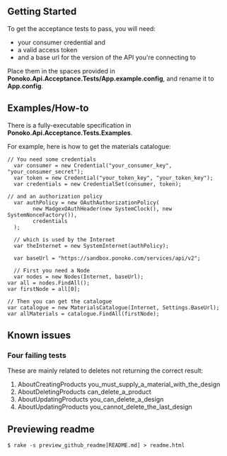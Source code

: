 ## Getting Started

To get the acceptance tests to pass, you will need: 

* your consumer credential and 
* a valid access token
* and a base url for the version of the API you're connecting to

Place them in the spaces provided in __Ponoko.Api.Acceptance.Tests/App.example.config__, and rename it to __App.config__.

## Examples/How-to

There is a fully-executable specification in __Ponoko.Api.Acceptance.Tests.Examples__.

For example, here is how to get the materials catalogue:

    // You need some credentials 
	  var consumer = new Credential("your_consumer_key", "your_consumer_secret");
	  var token = new Credential("your_token_key", "your_token_key");
	  var credentials = new CredentialSet(consumer, token);
	
    // and an authorization policy
	  var authPolicy = new OAuthAuthorizationPolicy(
		    new MadgexOAuthHeader(new SystemClock(), new SystemNonceFactory()),
		    credentials
	  );

	  // which is used by the Internet
	  var theInternet = new SystemInternet(authPolicy);
	
	  var baseUrl = "https://sandbox.ponoko.com/services/api/v2";
    	
	  // First you need a Node			
	  var nodes = new Nodes(Internet, baseUrl);
    var all = nodes.FindAll();
    var firstNode = all[0];
    
    // Then you can get the catalogue
    var catalogue = new MaterialsCatalogue(Internet, Settings.BaseUrl);
    var allMaterials = catalogue.FindAll(firstNode);			      

## Known issues

### Four failing tests

These are mainly related to deletes not returning the correct result:

1. AboutCreatingProducts you_must_supply_a_material_with_the_design
1. AboutDeletingProducts can_delete_a_product
1. AboutUpdatingProducts you_can_delete_a_design
1. AboutUpdatingProducts you_cannot_delete_the_last_design  

## Previewing readme

    $ rake -s preview_github_readme[README.md] > readme.html